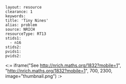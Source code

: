 ````
layout: resource
clearance: 1
keywords:
title: 'Tiny Nines'
alias: problem
source: NRICH
resourceType: RT13
stids1: 
  - n16
stids2:
pvids1:
pvids2:

````

<:= iframe("See http://nrich.maths.org/1832?mobile=1", "http://nrich.maths.org/1832?mobile=1", 700, 2300, image="thumbnail.png") :>

